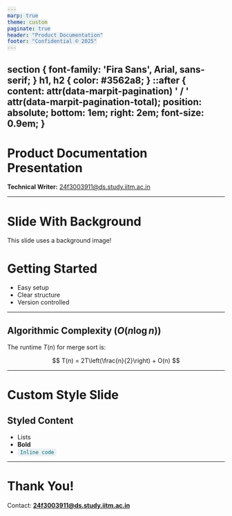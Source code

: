 ```yaml
---
marp: true
theme: custom
paginate: true
header: "Product Documentation"
footer: "Confidential © 2025"
---
```


<!-- _custom.scss -->
section {
  font-family: 'Fira Sans', Arial, sans-serif;
}
h1, h2 {
  color: #3562a8;
}
::after {
  content: attr(data-marpit-pagination) ' / ' attr(data-marpit-pagination-total);
  position: absolute;
  bottom: 1em;
  right: 2em;
  font-size: 0.9em;
}
---

# Product Documentation Presentation

**Technical Writer:** 24f3003911@ds.study.iitm.ac.in

---

<!-- _backgroundImage: url('https://www.google.com/url?sa=i&url=https%3A%2F%2Fhydrangea.com%2Fblogs%2Fgrowing-tips%2Fthe-straight-facts-on-hydrangea-flower-color%3Fsrsltid%3DAfmBOoqwxHLT7IPjkCvZDHVp2kGuCd9umXwfoM2IQN0BI20kxKZU-I0-&psig=AOvVaw3AsBB9es91xQshMf0jFcgs&ust=1755799904667000&source=images&cd=vfe&opi=89978449&ved=0CBIQjRxqFwoTCIid6r7-mY8DFQAAAAAdAAAAABAE') -->
# Slide With Background

This slide uses a background image!
# Getting Started

- Easy setup
- Clear structure
- Version controlled

---

## Algorithmic Complexity ($O(n \log n)$)

The runtime $T(n)$ for merge sort is:

$$
T(n) = 2T\left(\frac{n}{2}\right) + O(n)
$$

---

# Custom Style Slide

<style>
section {
  background-color: #f6f9fc;
}
code {
  color: #006774 !important;
  background: #eaf0f3 !important;
  padding: 0.15em 0.5em;
  border-radius: 5px;
}
</style>

## Styled Content

- Lists
- **Bold**
- `Inline code`

---

# Thank You!

Contact: **24f3003911@ds.study.iitm.ac.in**
